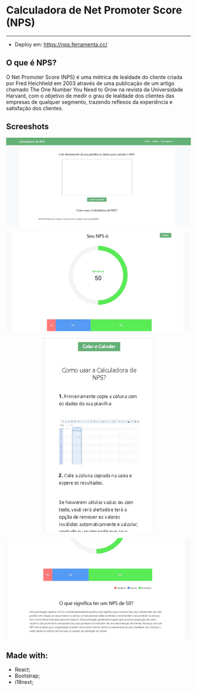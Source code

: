 # Calculadora de Net Promoter Score (NPS)
---
- Deploy em: https://nps.ferramenta.cc/

## O que é NPS?

O Net Promoter Score (NPS) é uma métrica de lealdade do cliente criada por Fred Heichheld em 2003 através de uma publicação de um artigo chamado The One Number You Need to Grow na revista da Universidade Harvard, com o objetivo de medir o grau de lealdade dos clientes das empresas de qualquer segmento, trazendo reflexos da experiência e satisfação dos clientes.

## Screeshots

![alt text](https://github.com/mauro-n/NPS-calculator/blob/main/screenshots/Screenshot_1.jpg?raw=true)

![alt text](https://github.com/mauro-n/NPS-calculator/blob/main/screenshots/Screenshot_2.jpg?raw=true)

<p align="center">
  <img src="https://github.com/mauro-n/NPS-calculator/blob/main/screenshots/Screenshot_4.jpg?raw=true" />
</p>


![alt text](https://github.com/mauro-n/NPS-calculator/blob/main/screenshots/Screenshot_3.jpg?raw=true)

## Made with:
- React;
- Bootstrap;
- i18next;